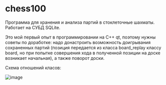 # chess100
Программа для хранения и анализа партий в стоклеточные шахматы. Работает на СУБД SQLite.

Это мой первый опыт в программировании на C++ qt, поэтому нужны советы по доработке: надо донастроить возможность доигрывания сохраненных партий (позиция передается из класса board_replay классу board, но при попытке совершения хода в полученной позиции на доске возникает начальная), а также поворот доски. 

Схема отношений класов:

![image](https://github.com/user-attachments/assets/aa0265c9-fe9c-4cc4-bda3-cacfd911b32a)
